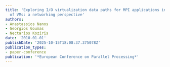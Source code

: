 ```yaml
---
title: 'Exploring I/O virtualization data paths for MPI applications in a cluster
  of VMs: a networking perspective'
authors:
- Anastassios Nanos
- Georgios Goumas
- Nectarios Koziris
date: '2010-01-01'
publishDate: '2025-10-15T18:08:37.375078Z'
publication_types:
- paper-conference
publication: '*European Conference on Parallel Processing*'
---
```

